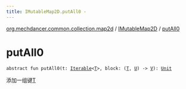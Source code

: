 ```yaml
---
title: IMutableMap2D.putAll0 - 
---
```


[org.mechdancer.common.collection.map2d](../index.html) / [IMutableMap2D](index.html) / [putAll0](./put-all0.html)

# putAll0

`abstract fun putAll0(t: `[`Iterable`](https://kotlinlang.org/api/latest/jvm/stdlib/kotlin.collections/-iterable/index.html)`<`[`T`](index.html#T)`>, block: (`[`T`](index.html#T)`, `[`U`](index.html#U)`) -> `[`V`](index.html#V)`): `[`Unit`](https://kotlinlang.org/api/latest/jvm/stdlib/kotlin/-unit/index.html)

添加一组键[T](index.html#T)

